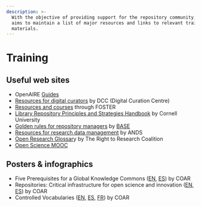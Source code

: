 ```yaml
---
description: >-
  With the objective of providing support for the repository community, COAR
  aims to maintain a list of major resources and links to relevant training
  materials.
---
```


# Training

## Useful web sites

* OpenAIRE [Guides](https://www.openaire.eu/guides)
* [Resources for digital curators](http://www.dcc.ac.uk/resources) by DCC \(Digital Curation Centre\) 
* [Resources and courses](https://www.fosteropenscience.eu) through FOSTER
* [Library Repository Principles and Strategies Handbook](https://confluence.cornell.edu/display/culpublic/Cornell+University+Library+Repository+Principles+and+Strategies+Handbook) by Cornell University
* [Golden rules for repository managers](https://www.base-search.net/about/en/faq_oai.php) by [BASE](https://www.base-search.net)
* [Resources for research data management](http://www.ands.org.au/working-with-data/skills) by ANDS 
* [Open Research Glossar](http://www.righttoresearch.org/resources/OpenResearchGlossary/index.shtml)y by The Right to Research Coalition
* [Open Science MOOC](https://opensciencemooc.eu) 

## Posters & infographics

* Five Prerequisites for a Global Knowledge Commons \([EN](https://www.coar-repositories.org/files/COAR-beyond-open-access-1.pdf), [ES](https://www.coar-repositories.org/files/COAR-beyond-open-access-esp.pdf)\) by COAR
* Repositories: Critical infrastructure for open science and innovation \([EN](https://www.coar-repositories.org/news-media/dissemination-material/european-repository-infographic/), [ES](https://www.coar-repositories.org/news-media/dissemination-material/repositorios-de-europa/)\) by COAR
* Controlled Vocabularies \([EN](https://www.coar-repositories.org/files/coar-cv-infog-e_24102902-2.pdf), [ES](https://www.coar-repositories.org/files/coar-cv-infog-f_27051415.pdf), [FR](https://www.coar-repositories.org/files/coar-cv-infog-f_27052042.pdf)\) by COAR 



